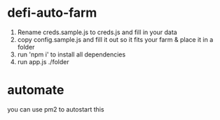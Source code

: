 # defi-auto-farm

1. Rename creds.sample.js to creds.js and fill in your data
2. copy config.sample.js and fill it out so it fits your farm & place it in a folder
3. run 'npm i' to install all dependencies
4. run app.js ./folder


# automate
you can use pm2 to autostart this
